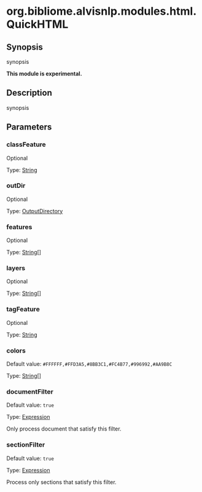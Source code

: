 # org.bibliome.alvisnlp.modules.html.QuickHTML

## Synopsis

synopsis

**This module is experimental.**

## Description

synopsis

## Parameters

<a name="classFeature">

### classFeature

Optional

Type: [String](../converter/java.lang.String)



<a name="outDir">

### outDir

Optional

Type: [OutputDirectory](../converter/org.bibliome.util.files.OutputDirectory)



<a name="features">

### features

Optional

Type: [String[]](../converter/java.lang.String[])



<a name="layers">

### layers

Optional

Type: [String[]](../converter/java.lang.String[])



<a name="tagFeature">

### tagFeature

Optional

Type: [String](../converter/java.lang.String)



<a name="colors">

### colors

Default value: `#FFFFFF,#FFD3A5,#8BB3C1,#FC4B77,#996992,#AA9B8C`

Type: [String[]](../converter/java.lang.String[])



<a name="documentFilter">

### documentFilter

Default value: `true`

Type: [Expression](../converter/alvisnlp.corpus.expressions.Expression)

Only process document that satisfy this filter.

<a name="sectionFilter">

### sectionFilter

Default value: `true`

Type: [Expression](../converter/alvisnlp.corpus.expressions.Expression)

Process only sections that satisfy this filter.

